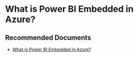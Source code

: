   <properties
	pageTitle="advisory - what is power bi embedded in azure?"
	description="advisory - what is power bi embedded in azure?"
	service="microsoft.PowerBIDedicated"
	resource="capacities"
	authors="pjfreitas"
	ms.author="pfreitas"	
	displayOrder="710"
	selfHelpType="generic"
	supportTopicIds="32628061"
	productPesIds="16334"
	cloudEnvironments="public, MoonCake, fairfax" 
	articleId="aa0b70f5-c574-39b1-e52e-b0bf89507004"
	ownershipId="ASEP_ContentService_Placeholder"
/>

# What is Power BI Embedded in Azure?

## **Recommended Documents**

* [What is Power BI Embedded in Azure?](https://docs.microsoft.com/power-bi/developer/azure-pbie-what-is-power-bi-embedded)
